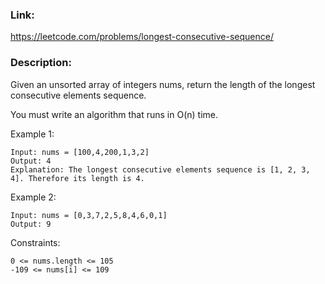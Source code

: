### Link:
https://leetcode.com/problems/longest-consecutive-sequence/

### Description:
Given an unsorted array of integers nums, return the length of the longest consecutive elements sequence.

You must write an algorithm that runs in O(n) time.



Example 1:

    Input: nums = [100,4,200,1,3,2]
    Output: 4
    Explanation: The longest consecutive elements sequence is [1, 2, 3, 4]. Therefore its length is 4.

Example 2:
    
    Input: nums = [0,3,7,2,5,8,4,6,0,1]
    Output: 9

Constraints:

    0 <= nums.length <= 105
    -109 <= nums[i] <= 109

